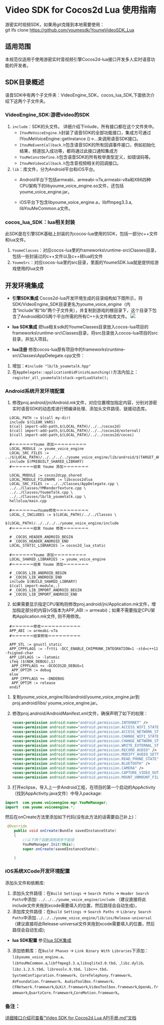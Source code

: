 # Video SDK for Cocos2d Lua 使用指南

游密实时视频SDK，如果用git克隆到本地需要使用：  
git lfs clone https://github.com/youmesdk/YoumeVideoSDK_Lua

## 适用范围

本规范仅适用于使用游密实时音视频引擎Cocos2d-lua接口开发多人实时语音功能的开发者。

## SDK目录概述

语音SDK中有两个子文件夹：VideoEngine_SDK，cocos_lua_SDK,下面依次介绍下这两个子文件夹。

### VideoEngine_SDK:游密video的SDK
1. `include`：SDK的头文件。
详细介绍下inlude，所有接口都在这个文件夹中。
    * `IYouMeVoiceEngine.h`封装了语音SDK的全部功能接口，集成方可通过IYouMeVoiceEngine::getInstance ()->…来调用语音SDK接口。
    * `IYouMeEventCallback.h`包含语音SDK的所有回调事件接口，例如初始化结果，频道加入成功等，都将通过此接口通知集成方
    * `YouMeConstDefine.h`包含语音SDK的所有枚举类型定义，如错误码等。
    * `IYouMeVideoCallback.h`包含音视频相关的回调接口。
2. `lib`：库文件，分为Android平台和iOS平台。
    *  Android平台下包括armeabi、armeabi-v7a,armeabi-v8a和X86四种CPU架构下的libyoume_voice_engine.so文件，还包括youme_voice_engine.jar。
        
    * iOS平台下包含libyoume_voice_engine.a，libffmpeg3.3.a, libYouMeCommon.a文件。

### cocos_lua_SDK：lua相关封装
此SDK是在引擎SDK基础上封装的为cocos-lua使用的SDK，包括一部分c++文件和lua文件。
 1. `YoumeClasses`：对应cocos-lua里的frameworks\runtime-src\Classes目录，包括一些封装过的c++文件以及c++转lua的文件
 2. `YoumeSrc`：对应cocos-lua里的src目录，里面的YoumeSDK.lua就是提供给游戏使用的lua文件

## 开发环境集成
* **引擎SDK集成**
Cocos2d-lua开发环境生成的目录结构如下图所示，将SDK/VideoEngine_SDK目录更名为youme_voice_engine（内含“include”和“lib”两个子文件夹），并复制到游戏的根目录下，这个目录下包含了Android和iOS两个平台所需的所有C++头文件和库文件。
![](/doc/images/talk_cocos_project_directory.png)

* **lua SDK集成**
把lua相关sdk的YoumeClasses目录放入cocos-lua项目的frameworks\runtime-src\Classes目录，将src目录放入cocos-lua项目的src目录，并加入项目。

* **lua注册**
修改cocos-lua原有项目中的frameworks\runtime-src\Classes\AppDelegate.cpp文件：
 1. 增加：`#include "lb/lb_youmetalk.hpp"`
 2. 在`AppDelegate::applicationDidFinishLaunching()`方法内加上：
 `register_all_youmetalk(stack->getLuaState();`


### Android系统开发环境配置

1. 修改proj.android/jni/Android.mk文件，对应位置增加指定内容，分别对游密实时语音SDK的动态库进行预编译处理、添加头文件路径、链接动态库。

  ``` Shell
    LOCAL_PATH := $(call my-dir)
    include $(CLEAR_VARS)
    $(call import-add-path,$(LOCAL_PATH)/../../cocos2d)
    $(call import-add-path,$(LOCAL_PATH)/../../cocos2d/external)
    $(call import-add-path,$(LOCAL_PATH)/../../cocos2d/cocos)

    #＝＝＝＝＝＝Youme 添加＝＝＝＝＝＝＝＝＝
    LOCAL_MODULE := youme_voice_engine
    LOCAL_SRC_FILES := ../$(LOCAL_PATH)/../../../../youme_voice_engine/lib/android/$(TARGET_ARCH_ABI)/libyoume_voice_engine.so
    include $(PREBUILT_SHARED_LIBRARY)
    #＝＝＝＝＝＝结束 Youme 添加＝＝＝＝＝＝＝

    LOCAL_MODULE := cocos2dcpp_shared
    LOCAL_MODULE_FILENAME := libcocos2dlua
    LOCAL_SRC_FILES := ../../Classes/AppDelegate.cpp \
    ../../Classes/YMRenderTexture.cpp \
    ../../Classes/YoumeTalk.cpp \
    ../../Classes/lb/lb_youmetalk.cpp \
    hellolua/main.cpp

    #＝＝＝＝＝＝==Youme修改＝＝＝＝＝＝＝＝＝
    LOCAL_C_INCLUDES := $(LOCAL_PATH)/../../Classes \
                        $(LOCAL_PATH)/../../../../youme_voice_engine/include
    #＝＝＝＝＝＝结束 Youme 修改＝＝＝＝＝＝＝

    # _COCOS_HEADER_ANDROID_BEGIN
    # _COCOS_HEADER_ANDROID_END
    LOCAL_STATIC_LIBRARIES := cocos2d_lua_static

    #＝＝＝＝＝＝Youme 添加＝＝＝＝＝＝＝＝＝
    LOCAL_SHARED_LIBRARIES := youme_voice_engine
    #＝＝＝＝＝＝结束 Youme 添加＝＝＝＝＝＝＝

    # _COCOS_LIB_ANDROID_BEGIN
    # _COCOS_LIB_ANDROID_END
    include $(BUILD_SHARED_LIBRARY)
    $(call import-module,.)
    # _COCOS_LIB_IMPORT_ANDROID_BEGIN
    # _COCOS_LIB_IMPORT_ANDROID_END

  ```

2. 如果需要显示指定CPU架构则修改proj.android/jni/Application.mk文件，增加指定部分的内容(v5版本为APP_ABI := armeabi)；如果不需要指定CPU架构Application.mk文件, 则不用修改。

``` shell
  #＝＝＝＝＝＝修改＝＝＝＝＝＝＝＝＝＝＝
  APP_ABI := armeabi-v7a
  #＝＝＝＝＝＝结束修改＝＝＝＝＝＝＝＝＝

  APP_STL := gnustl_static
  APP_CPPFLAGS := -frtti -DCC_ENABLE_CHIPMUNK_INTEGRATION=1 -std=c++11 -fsigned-char
  APP_LDFLAGS := -latomic
  ifeq ($(NDK_DEBUG),1)
   APP_CPPFLAGS += -DCOCOS2D_DEBUG=1
   APP_OPTIM := debug
  else
   APP_CPPFLAGS += -DNDEBUG
   APP_OPTIM := release
  endif

```

1. 复制youme_voice_engine/lib/android/youme_voice_engine.jar到proj.android/libs/ youme_voice_engine.jar。

2. 修改proj.android/AndroidManifest.xml文件，确保声明了如下的权限：

    ``` xml
    <uses-permission android:name="android.permission.INTERNET" />
    <uses-permission android:name="android.permission.ACCESS_WIFI_STATE" />
    <uses-permission android:name="android.permission.ACCESS_NETWORK_STATE" />
    <uses-permission android:name="android.permission.CHANGE_WIFI_STATE" />
    <uses-permission android:name="android.permission.CHANGE_NETWORK_STATE" />
    <uses-permission android:name="android.permission.WRITE_EXTERNAL_STORAGE" />
    <uses-permission android:name="android.permission.RECORD_AUDIO" />
    <uses-permission android:name="android.permission.MODIFY_AUDIO_SETTINGS" />
    <uses-permission android:name="android.permission.READ_PHONE_STATE" />
    <uses-permission android:name="android.permission.BLUETOOTH" />
    <uses-permission android:name="android.permission.CAMERA" />
    <uses-permission android:name="android.permission.CAPTURE_VIDEO_OUTPUT" />
    <uses-permission android:name="android.permission.MOUNT_UNMOUNT_FILESYSTEMS"/>
    ```

3. 打开eclipse，导入上一步Android工程，在项目的第一个启动的AppActivity（找到AppActivity.java文件）中导入package:

``` java
import  com.youme.voiceengine.mgr.YouMeManager;
import  com.youme.voiceengine.*;
```

然后在onCreate方法里添加如下代码(没有此方法的话需要自己补上)：

``` java
 @Override
    public void onCreate(Bundle savedInstanceState)
    {
        //以下两个函数调用顺序不能错
        YouMeManager.Init(this);
        super.onCreate(savedInstanceState);

    }

```

### iOS系统XCode开发环境配置

添加头文件和依赖库:
1. 添加头文件路径：在`Build Settings` -> `Search Paths` -> `Header Search Paths`中添加:
    `../../../youme_voice_engine/include`  （建议直接将此include文件夹拖到xcode需要填入的位置，然后路径会自动生成)，
2. 添加库文件路径：在`Build Settings` -> `Search Paths` -> `Library Search Paths`中添加`../../../youme_voice_engine/lib/ios/Release-universal` （建议直接将此Release-universal文件夹拖到xcode需要填入的位置，然后路径会自动生成);
* **lua SDK配置**
参见[lua SDK集成](##开发环境集成)
3. 添加依赖库：在`Build Phases`  -> `Link Binary With Libraries`下添加：`libyoume_voice_engine.a`、`libYouMeCommon.a`,`libffmpeg3.3.a`,`libsqlite3.0.tbd`、,`libz.dylib`、`libz.1.2.5.tbd`、`libresolv.9.tbd`、`libc++.tbd`、`SystemConfiguration.framework`、`CoreTelephony.framework`、`AVFoundation.framework`、`AudioToolBox.framework`、`CFNetwork.framework`,`GLKit.framework`,`VideoToolbox.framework`,`OpenAL.framework`,`QuartzCore.framework`,`CoreMotion.framework`。

### 备注：
[详细接口介绍可查看“Video SDK for Cocos2d Lua API手册.md”文档](https://github.com/youmesdk/YoumeVideoSDK_Lua/blob/master/Video%20SDK%20for%20Cocos2d_lua-API%E6%89%8B%E5%86%8C.md)
